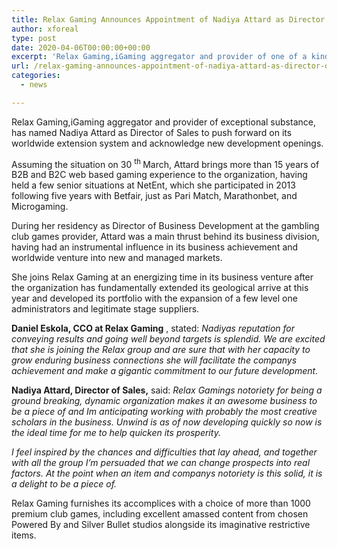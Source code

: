 ```yaml
---
title: Relax Gaming Announces Appointment of Nadiya Attard as Director of Sales
author: xforeal 
type: post
date: 2020-04-06T00:00:00+00:00
excerpt: 'Relax Gaming,iGaming aggregator and provider of one of a kind substance, has delegated Nadiya Attard as Director of Sales to push forward on its worldwide extension technique and acknowledge new development opportunities '
url: /relax-gaming-announces-appointment-of-nadiya-attard-as-director-of-sales/
categories:
  - news

---
```

Relax Gaming,iGaming aggregator and provider of exceptional substance, has named Nadiya Attard as Director of Sales to push forward on its worldwide extension system and acknowledge new development openings. 

Assuming the situation on 30 <sup>th </sup> March, Attard brings more than 15 years of B2B and B2C web based gaming experience to the organization, having held a few senior situations at NetEnt, which she participated in 2013 following five years with Betfair, just as Pari Match, Marathonbet, and Microgaming. 

During her residency as Director of Business Development at the gambling club games provider, Attard was a main thrust behind its business division, having had an instrumental influence in its business achievement and worldwide venture into new and managed markets. 

She joins Relax Gaming at an energizing time in its business venture after the organization has fundamentally extended its geological arrive at this year and developed its portfolio with the expansion of a few level one administrators and legitimate stage suppliers. 

**Daniel Eskola, CCO at Relax Gaming** , stated: _Nadiyas reputation for conveying results and going well beyond targets is splendid. We are excited that she is joining the Relax group and are sure that with her capacity to grow enduring business connections she will facilitate the companys achievement and make a gigantic commitment to our future development._ 

**Nadiya Attard, Director of Sales,** said: _Relax Gamings notoriety for being a ground breaking, dynamic organization makes it an awesome business to be a piece of and Im anticipating working with probably the most creative scholars in the business. Unwind is as of now developing quickly so now is the ideal time for me to help quicken its prosperity._ 

_I feel inspired by the chances and difficulties that lay ahead, and together with all the group I&#8217;m persuaded that we can change prospects into real factors. At the point when an item and companys notoriety is this solid, it is a delight to be a piece of._ 

Relax Gaming furnishes its accomplices with a choice of more than 1000 premium club games, including excellent amassed content from chosen Powered By and Silver Bullet studios alongside its imaginative restrictive items.